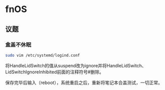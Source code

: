 # fnOS

## 议题

### 盒盖不休眠

```sh
sudo vim /etc/systemd/logind.conf
```

将HandleLidSwitch的值从suspend改为ignore并将HandleLidSwitch、LidSwitchIgnoreInhibited前面的注释符号#删除。

保存完毕后输入（reboot），系统重启之后，重新将笔记本合盖测试，一切正常。
